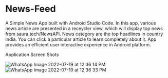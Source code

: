 # News-Feed
A Simple News App built with Android Studio Code. 
In this app, various news article are presented in a receycler view, 
which will display top news from saura.tech/NewsAPI. 
News category are the top headlines in country India. 
You can click a particular article to learn completely about it. 
App provides an efficient user interactive experience in Android platform.

Application Screen Shots

![WhatsApp Image 2022-07-19 at 12 36 14 PM](https://user-images.githubusercontent.com/79468798/179687882-4eef76f9-f5bc-428d-b6b6-1b214b3a1f80.jpeg)
![WhatsApp Image 2022-07-19 at 12 36 33 PM](https://user-images.githubusercontent.com/79468798/179687938-aa1cc340-4ba7-41f0-b1d8-8c423c0958c6.jpeg)
